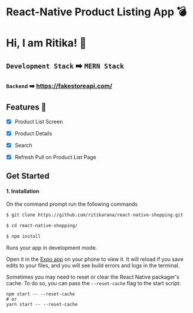 # React-Native Product Listing App :bomb:

# Hi, I am Ritika! 👋

## `Development Stack` ➡️ `MERN Stack`

### `Backend` ➡️ https://fakestoreapi.com/


## Features :memo:

- [x] Product List Screen
- [x] Product Details
- [x] Search
- [x] Refresh Pull on Product List Page


## Get Started


#### 1. Installation

On the command prompt run the following commands

```sh
$ git clone https://github.com/ritikarana/react-native-shopping.git

$ cd react-native-shopping/

$ npm install
```

Runs your app in development mode.

Open it in the [Expo app](https://expo.io) on your phone to view it. It will reload if you save edits to your files, and you will see build errors and logs in the terminal.

Sometimes you may need to reset or clear the React Native packager's cache. To do so, you can pass the `--reset-cache` flag to the start script:

```
npm start -- --reset-cache
# or
yarn start -- --reset-cache
```
